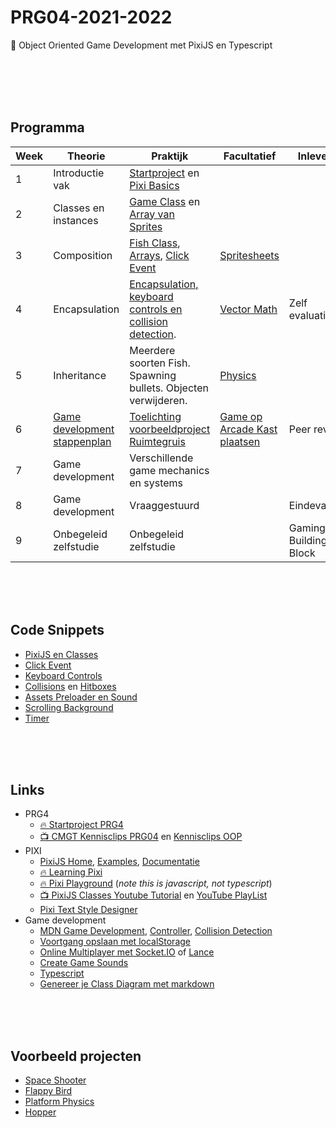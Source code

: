 # PRG04-2021-2022

👾 Object Oriented Game Development met PixiJS en Typescript

<br>
<br>
<br>
<br>

## Programma

| Week | Theorie | Praktijk | Facultatief | Inleveren |
|------|---------|----------|-----------------|------|
| 1 | Introductie vak | [Startproject](./week1/week1-setup.md) en [Pixi Basics](./week1/week1-pixi.md) | |
| 2 | Classes en instances | [Game Class](./week2/week2-pixi-game.md) en [Array van Sprites](./week2/week2-pixi-sprites.md) |  |
| 3 | Composition | [Fish Class](./week3/week3-pixi-oop.md), [Arrays](./week3/week3-arrays.md), [Click Event](./week3/week3-click.md) | [Spritesheets](https://github.com/HR-CMGT/PRG04-pixi-spritesheet) | |
| 4 | Encapsulation | [Encapsulation, keyboard controls en collision detection](./week4/week4.md).  | [Vector Math](./facultatief/vector.md) | Zelf evaluatie |
| 5 | Inheritance | Meerdere soorten Fish. Spawning bullets. Objecten verwijderen. | [Physics](https://github.com/KokoDoko/piximatters) | |
| 6 | [Game development stappenplan](./week6/stappenplan-breakout.pdf) | [Toelichting voorbeeldproject Ruimtegruis](https://github.com/KokoDoko/pixidust) | [Game op Arcade Kast plaatsen](https://github.com/HR-CMGT/arcade-game) | Peer review |
| 7 | Game development | Verschillende game mechanics en systems | | |
| 8 | Game development | Vraaggestuurd | | Eindevaluatie |
| 9 | Onbegeleid zelfstudie | Onbegeleid zelfstudie | | Gaming Building Block |



<br>
<br>
<br>

## Code Snippets

- [PixiJS en Classes](./snippets/pixi-oop.md)
- [Click Event](./snippets/clickable.md)
- [Keyboard Controls](./snippets/keyboard.md)
- [Collisions](./snippets/collision.md) en [Hitboxes](./snippets/hitbox.md)
- [Assets Preloader en Sound](./snippets/preloader.md)
- [Scrolling Background](./snippets/scrolling.md)
- [Timer](./snippets/timer.md)

<br>
<br>
<br>

## Links

- PRG4
    - [🔥 Startproject PRG4](https://github.com/HR-CMGT/PRG04-2021-2022-startproject) 
    - [📺 CMGT Kennisclips PRG04](https://youtube.com/playlist?list=PLR6AYAQ1L71HhLPjh2dsiHxadz9qCRNWn) en [Kennisclips OOP](https://youtube.com/playlist?list=PLR6AYAQ1L71H_VxwqRYCWciTbYICPaJMQ)
- PIXI
    - [PixiJS Home](https://pixijs.com), [Examples](https://pixijs.io/examples/), [Documentatie](https://api.pixijs.io)
    - [🔥 Learning Pixi](https://github.com/kittykatattack/learningPixi)
    - [🔥 Pixi Playground](https://pixiplayground.com/#/edit/DZkJcAAC-zz4Vmv-hGV2A) (*note this is javascript, not typescript*)
    - [📺 PixiJS Classes Youtube Tutorial](https://www.youtube.com/watch?v=NG5qxx9Ij6Q) en [YouTube PlayList](https://www.youtube.com/playlist?list=PLapEGS8XnriPHDDbtUFnoY4M17jITNIGh)
    - [Pixi Text Style Designer](https://pixijs.io/pixi-text-style/#)
- Game development
    - [MDN Game Development](https://developer.mozilla.org/en-US/docs/Games), [Controller](https://developer.mozilla.org/en-US/docs/Web/API/Gamepad_API), [Collision Detection](https://developer.mozilla.org/en-US/docs/Games/Techniques/2D_collision_detection)
    - [Voortgang opslaan met localStorage](https://developer.mozilla.org/en-US/docs/Web/API/Window/localStorage)
    - [Online Multiplayer met Socket.IO](https://socket.io) of [Lance](https://lance-gg.github.io)
    - [Create Game Sounds](https://sfxr.me)
    - [Typescript](https://www.typescriptlang.org)
    - [Genereer je Class Diagram met markdown](https://mermaid-js.github.io/mermaid-live-editor/edit#pako:eNp9ks1uwyAMgF8F-bStzQtEO037uewwqVcuTvBatPAjA1Kjru--pBSUZto4IPRhPhvDCXqnCFroBwzhWeOe0UgrrZjGGxoSD00jnlLXDbSCrzocSuTOs44kHr8rX9OiyDuXbFl1ymQeG5tMRyxC75gW-EMftfDTtGDJK4x0d79Ayll6d6i03Rd-vk2Yi6gZm5LPE6kCf5k3fnD-D-F81_91za1udT53qBpKA45rMFagKER2Y_XBFgyxQa2mR7yIJMQDGZLQTkuF_CVB2jkuV_KidHQM7ScOgbaAKbrdaHtoIycqQdePcI06_wCsKKak)




<br>
<br>
<br>

## Voorbeeld projecten

- [Space Shooter](https://github.com/KokoDoko/pixidust)
- [Flappy Bird](https://github.com/KokoDoko/pixibird.git)
- [Platform Physics](https://github.com/KokoDoko/piximatters)
- [Hopper](https://github.com/bpikaar/hopper)
